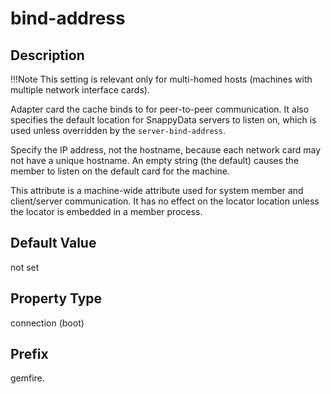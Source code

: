 # bind-address


## Description

!!!Note 
	This setting is relevant only for multi-homed hosts (machines with multiple network interface cards). 

Adapter card the cache binds to for peer-to-peer communication. It also specifies the default location for SnappyData servers to listen on, which is used unless overridden by the `server-bind-address`.

Specify the IP address, not the hostname, because each network card may not have a unique hostname. An empty string (the default) causes the member to listen on the default card for the machine.

This attribute is a machine-wide attribute used for system member and client/server communication. It has no effect on the locator location unless the locator is embedded in a member process.

## Default Value

not set

## Property Type

connection (boot)

## Prefix

gemfire.
